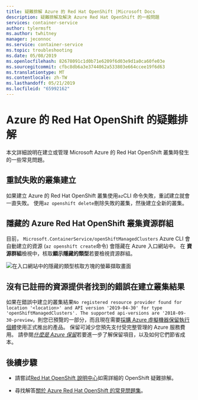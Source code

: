 ```yaml
---
title: 疑難排解 Azure 的 Red Hat OpenShift |Microsoft Docs
description: 疑難排解及解決 Azure Red Hat OpenShift 的一般問題
services: container-service
author: tylermsft
ms.author: twhitney
manager: jeconnoc
ms.service: container-service
ms.topic: troubleshooting
ms.date: 05/08/2019
ms.openlocfilehash: 82678091c1d0b71e6209f6d03e9d1a0ca60fe03e
ms.sourcegitcommit: cfbc8db6a3e3744062a533803e664ccee19f6d63
ms.translationtype: MT
ms.contentlocale: zh-TW
ms.lasthandoff: 05/21/2019
ms.locfileid: "65992162"
---
```

# <a name="troubleshooting-for-azure-red-hat-openshift"></a>Azure 的 Red Hat OpenShift 的疑難排解

本文詳細說明在建立或管理 Microsoft Azure 的 Red Hat OpenShift 叢集時發生的一些常見問題。

## <a name="retrying-the-creation-of-a-failed-cluster"></a>重試失敗的叢集建立

如果建立 Azure 的 Red Hat OpenShift 叢集使用`az`CLI 命令失敗，重試建立就會一直失敗。
使用`az openshift delete`刪除失敗的叢集，然後建立全新的叢集。

## <a name="hidden-azure-red-hat-openshift-cluster-resource-group"></a>隱藏的 Azure Red Hat OpenShift 叢集資源群組

目前， `Microsoft.ContainerService/openShiftManagedClusters` Azure CLI 會自動建立的資源 (`az openshift create`命令) 會隱藏在 Azure 入口網站中。 在 **資源群組**檢視中，核取**顯示隱藏的類型**若要檢視資源群組。

![在入口網站中的隱藏的類型核取方塊的螢幕擷取畫面](./media/aro-portal-hidden-type.png)

## <a name="creating-a-cluster-results-in-error-that-no-registered-resource-provider-found"></a>沒有已註冊的資源提供者找到的錯誤在建立叢集結果

如果在錯誤中建立的叢集結果`No registered resource provider found for location '<location>' and API version '2019-04-30' for type 'openShiftManagedClusters'. The supported api-versions are '2018-09-30-preview`，則您已預覽的一部分，而且現在需要[採購 Azure 虛擬機器保留執行個體](https://aka.ms/openshift/buy)使用正式推出的產品。 保留可減少您預先支付受完整管理的 Azure 服務費用。 請參閱[*什麼是 Azure 保留*](https://docs.microsoft.com/azure/billing/billing-save-compute-costs-reservations)若要進一步了解保留項目，以及如何它們節省成本。

## <a name="next-steps"></a>後續步驟

- 請嘗試[Red Hat OpenShift 說明中心](https://help.openshift.com/)如需詳細的 OpenShift 疑難排解。

- 尋找解答[關於 Azure Red Hat OpenShift 的常見問題集](openshift-faq.md)。

